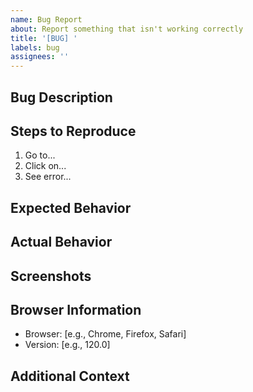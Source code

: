 ```yaml
---
name: Bug Report
about: Report something that isn't working correctly
title: '[BUG] '
labels: bug
assignees: ''
---
```


## Bug Description
<!-- Please provide a clear and concise description of the bug -->


## Steps to Reproduce
<!-- List the steps to reproduce the issue -->
1. Go to...
2. Click on...
3. See error...

## Expected Behavior
<!-- What did you expect to happen? -->


## Actual Behavior
<!-- What actually happened? -->


## Screenshots
<!-- If applicable, add screenshots to help explain the problem -->


## Browser Information
<!-- What browser and version are you using? -->
- Browser: [e.g., Chrome, Firefox, Safari]
- Version: [e.g., 120.0]

## Additional Context
<!-- Add any other context about the problem here -->
